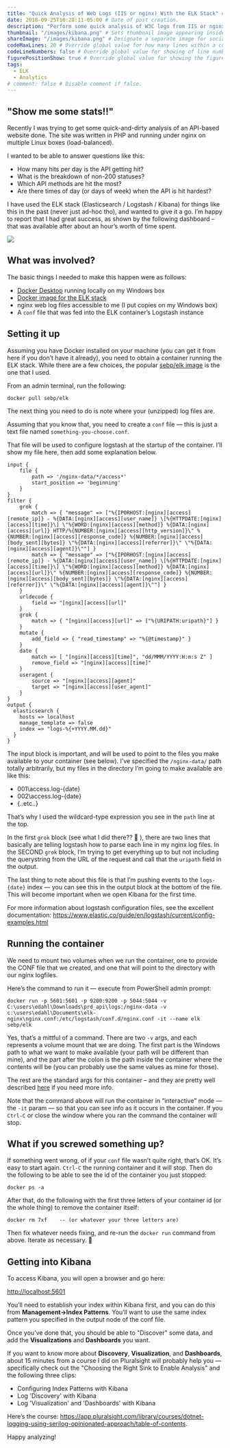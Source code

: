 ```yaml
---
title: "Quick Analysis of Web Logs (IIS or nginx) With the ELK Stack" # Title of the blog post.
date: 2018-09-25T10:28:11-05:00 # Date of post creation.
description: "Perform some quick analysis of W3C logs from IIS or nginx by using Logstash, Elasticsearch, and Kibana (the ELK stack)" # Description used for search engine.
thumbnail: "/images/kibana.png" # Sets thumbnail image appearing inside card on homepage.
shareImage: "/images/kibana.png" # Designate a separate image for social media sharing.
codeMaxLines: 20 # Override global value for how many lines within a code block before auto-collapsing.
codeLineNumbers: false # Override global value for showing of line numbers within code block.
figurePositionShow: true # Override global value for showing the figure label.
tags:
  - ELK
  - Analytics
# comment: false # Disable comment if false.
---
```


## "Show me some stats!!"
Recently I was trying to get some quick-and-dirty analysis of an API-based website done. The site was written in PHP and running under nginx on multiple Linux boxes (load-balanced).

I wanted to be able to answer questions like this:

* How many hits per day is the API getting hit?
* What is the breakdown of non-200 statuses?
* Which API methods are hit the most?
* Are there times of day (or days of week) when the API is hit hardest?

I have used the ELK stack (Elasticsearch / Logstash / Kibana) for things like this in the past (never just ad-hoc tho), and wanted to give it a go. I’m happy to report that I had great success, as shown by the following dashboard – that was available after about an hour’s worth of time spent.

![](/images/kibana.png)

## What was involved?
The basic things I needed to make this happen were as follows:

* [Docker Desktop](https://www.docker.com/products/docker-desktop) running locally on my Windows box
* [Docker image for the ELK stack](https://elk-docker.readthedocs.io/)
* nginx web log files accessible to me (I put copies on my Windows box)
* A `conf` file that was fed into the ELK container’s Logstash instance

## Setting it up
Assuming you have Docker installed on your machine (you can get it from here if you don’t have it already), you need to obtain a container running the ELK stack. While there are a few choices, the popular [sebp/elk image](https://elk-docker.readthedocs.io/) is the one that I used.

From an admin terminal, run the following:
```
docker pull sebp/elk
```
The next thing you need to do is note where your (unzipped) log files are.

Assuming that you know that, you need to create a `conf` file — this is just a text file named `something-you-choose.conf`.

That file will be used to configure logstash at the startup of the container. I’ll show my file here, then add some explanation below.
```
input {
    file {
        path => '/nginx-data/*/access*'
        start_position => 'beginning'
    }
}
filter {      
    grok {
        match => { "message" => ["%{IPORHOST:[nginx][access][remote_ip]} - %{DATA:[nginx][access][user_name]} \[%{HTTPDATE:[nginx][access][time]}\] \"%{WORD:[nginx][access][method]} %{DATA:[nginx][access][url]} HTTP/%{NUMBER:[nginx][access][http_version]}\" %{NUMBER:[nginx][access][response_code]} %{NUMBER:[nginx][access][body_sent][bytes]} \"%{DATA:[nginx][access][referrer]}\" \"%{DATA:[nginx][access][agent]}\""] }
        match => { "message" => ["%{IPORHOST:[nginx][access][remote_ip]} - %{DATA:[nginx][access][user_name]} \[%{HTTPDATE:[nginx][access][time]}\] \"%{WORD:[nginx][access][method]} %{DATA:[nginx][access][url]}\" %{NUMBER:[nginx][access][response_code]} %{NUMBER:[nginx][access][body_sent][bytes]} \"%{DATA:[nginx][access][referrer]}\" \"%{DATA:[nginx][access][agent]}\""] }
    }
    urldecode {
        field => "[nginx][access][url]"
    }
    grok {
        match => { "[nginx][access][url]" => ["%{URIPATH:uripath}"] }
    }
    mutate {
        add_field => { "read_timestamp" => "%{@timestamp}" }
    }
    date {
        match => [ "[nginx][access][time]", "dd/MMM/YYYY:H:m:s Z" ]
        remove_field => "[nginx][access][time]"
    }
    useragent {
        source => "[nginx][access][agent]"
        target => "[nginx][access][user_agent]"  
    }    
}
output {
  elasticsearch {
    hosts => localhost
    manage_template => false
    index => "logs-%{+YYYY.MM.dd}"
  }
}
```
The input block is important, and will be used to point to the files you make available to your container (see below). I’ve specified the `/nginx-data/` path totally arbitrarily, but my files in the directory I’m going to make available are like this:

* 001\access.log-{date}
* 002\access.log-{date}
* {..etc..}

That’s why I used the wildcard-type expression you see in the `path` line at the top.

In the first `grok` block (see what I did there?? 🙂 ), there are two lines that basically are telling logstash how to parse each line in my nginx log files. In the SECOND `grok` block, I’m trying to get everything up to but not including the querystring from the URL of the request and call that the `uripath` field in the output.

The last thing to note about this file is that I’m pushing events to the `logs-{date}` index — you can see this in the output block at the bottom of the file. This will become important when we open Kibana for the first time.

For more information about logstash configuration files, see the excellent documentation:
https://www.elastic.co/guide/en/logstash/current/config-examples.html

## Running the container
We need to mount two volumes when we run the container, one to provide the CONF file that we created, and one that will point to the directory with our nginx logfiles.

Here’s the command to run it — execute from PowerShell admin prompt:

```
docker run -p 5601:5601 -p 9200:9200 -p 5044:5044 -v C:\users\edahl\Downloads\prd_api\logs:/nginx-data -v c:\users\edahl\Documents\elk-nginx\nginx.conf:/etc/logstash/conf.d/nginx.conf -it --name elk sebp/elk
```

Yes, that’s a mittful of a command. There are two `-v` args, and each represents a volume mount that we are doing. The first part is the Windows path to what we want to make available (your path will be different than mine), and the part after the colon is the path inside the container where the contents will be (you can probably use the same values as mine for those).

The rest are the standard args for this container – and they are pretty well described [here](https://elk-docker.readthedocs.io/) if you need more info.

Note that the command above will run the container in “interactive” mode — the `-it` param — so that you can see info as it occurs in the container. If you `Ctrl-C` or close the window where you ran the command the container will stop.

## What if you screwed something up?
If something went wrong, of if your `conf` file wasn’t quite right, that’s OK. It’s easy to start again. `Ctrl-C` the running container and it will stop. Then do the following to be able to see the id of the container you just stopped:

```
docker ps -a
```
After that, do the following with the first three letters of your container id (or the whole thing) to remove the container itself:

```
docker rm 7xf    -- (or whatever your three letters are)
```
Then fix whatever needs fixing, and re-run the `docker run` command from above. Iterate as necessary. 🙂

## Getting into Kibana
To access Kibana, you will open a browser and go here:

[http://localhost:5601](http://localhost:5601)

You’ll need to establish your index within Kibana first, and you can do this from **Management->Index Patterns**. You’ll want to use the same index pattern you specified in the output node of the conf file.

Once you’ve done that, you should be able to "Discover" some data, and add the **Visualizations** and **Dashboards** you want.

If you want to know more about **Discovery**, **Visualization**, and **Dashboards**, about 15 minutes from a course I did on Pluralsight will probably help you — specifically check out the "Choosing the Right Sink to Enable Analysis" and the following three clips:

* Configuring Index Patterns with Kibana
* Log 'Discovery' with Kibana
* Log 'Visualization' and 'Dashboards' with Kibana

Here’s the course: https://app.pluralsight.com/library/courses/dotnet-logging-using-serilog-opinionated-approach/table-of-contents.

Happy analyzing!